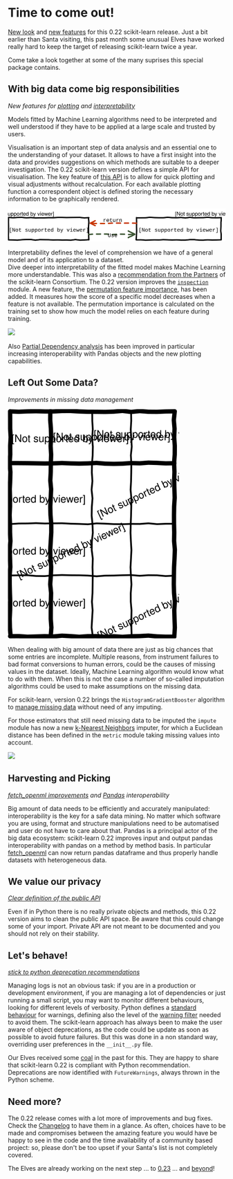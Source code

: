 # Time to come out!

[New look](https://scikit-learn.org) and [new features](https://scikit-learn.org/stable/whats_new/v0.22.html) for this 0.22
scikit-learn release.
Just a bit earlier than Santa visiting, this past month some unusual Elves have worked really hard to
keep the target of releasing scikit-learn twice a year.

Come take a look together at some of the many suprises this special package contains.

## With big data come big responsibilities
_New features for [plotting](https://scikit-learn.org/stable/auto_examples/release_highlights/plot_release_highlights_0_22_0.html#new-plotting-api) and [interpretability](https://scikit-learn.org/stable/whats_new/v0.22.html#sklearn-inspection)_

Models fitted by Machine Learning algorithms need to be interpreted and well understood if they have to be applied at
a large scale and trusted by users.

Visualisation is an important step of data analysis and an essential one to the understanding of your dataset.
It allows to have a first insight into the data and provides suggestions on which methods are suitable to a deeper investigation.
The 0.22 scikit-learn version defines a simple API for visualisation.
The key feature of [this API](https://scikit-learn.org/stable/visualizations.html) is to allow for quick plotting and visual
adjustments without recalculation.
For each available plotting function a correspondent object is defined storing the necessary information to be graphically 
rendered.

<img src="images/visuapi.svg">

Interpretability defines the level of comprehension we have of a general model and of its application to a dataset.  
Dive deeper into interpretability of the fitted model makes Machine Learning more understandable.
This was also a [recommendation from the Partners](https://scikit-learn.fondation-inria.fr/technical-committee-july-4-2019/#inspection)
of the scikit-learn Consortium.
The 0.22 version improves the [`inspection`](https://scikit-learn.org/stable/modules/classes.html#module-sklearn.inspection)
module.
A new feature, the [permutation feature importance](https://scikit-learn.org/stable/modules/generated/sklearn.inspection.permutation_importance.html#sklearn.inspection.permutation_importance), has been added.
It measures how the score of a specific model decreases when a feature is not available.
The permutation importance is calculated on the training set to show how much the model relies on each feature during training.

<a src="https://scikit-learn.org/stable/auto_examples/release_highlights/plot_release_highlights_0_22_0.html#permutation-based-feature-importance"><img src="https://scikit-learn.org/stable/_images/sphx_glr_plot_release_highlights_0_22_0_002.png"></a>

Also [Partial Dependency analysis](https://scikit-learn.org/stable/modules/generated/sklearn.inspection.partial_dependence.html#sklearn.inspection.partial_dependence)
has been improved in particular increasing interoperability with Pandas objects and the new plotting capabilities.

## Left Out Some Data?
_Improvements in missing data management_

<img src="images/missing.svg">

When dealing with big amount of data there are just as big chances that some entries are incomplete.
Multiple reasons, from instrument failures to bad format conversions to human errors, could be the causes of missing values in
the dataset.
Ideally, Machine Learning algorithm would know what to do with them.
When this is not the case a number of so-called imputation algorithms could be used to make assumptions on the missing data.

For scikit-learn, version 0.22 brings the `HistogramGradientBooster` algorithm to
[manage missing data](https://scikit-learn.org/stable/auto_examples/release_highlights/plot_release_highlights_0_22_0.html#native-support-for-missing-values-for-gradient-boosting) without need of any imputing.

For those estimators that still need missing data to be imputed the `impute` module has now a new [k-Nearest Neighbors](https://en.wikipedia.org/wiki/K-nearest_neighbors_algorithm) imputer, for which a Euclidean distance has been defined in the
`metric` module taking missing values into account.

<a href="https://scikit-learn.org/stable/auto_examples/impute/plot_missing_values.html#sphx-glr-auto-examples-impute-plot-missing-values-py"><img src="https://scikit-learn.org/stable/_images/sphx_glr_plot_missing_values_001.png" /></a>

## Harvesting and Picking
_[fetch_openml improvements](https://scikit-learn.org/stable/auto_examples/release_highlights/plot_release_highlights_0_22_0.html#retrieve-dataframes-from-openml) and [Pandas](https://pandas.pydata.org/) interoperability_

Big amount of data needs to be efficiently and accurately manipulated: interoperability is the key for a safe data mining.
No matter which software you are using, format and structure manipulations need to be automatised and user do not have to care
about that.
Pandas is a principal actor of the big data ecosystem: scikit-learn 0.22 improves input and output pandas interoperability with
pandas on a method by method basis.
In particular [fetch_openml](https://scikit-learn.org/stable/modules/generated/sklearn.datasets.fetch_openml.html#sklearn.datasets.fetch_openml)
can now return pandas dataframe and thus properly handle datasets with heterogeneous data.

## We value our privacy
_[Clear definition of the public API](https://scikit-learn.org/stable/whats_new/v0.22.html#clear-definition-of-the-public-api)_

Even if in Python there is no really private objects and methods, this 0.22 version aims to clean the public API space.
Be aware that this could change some of your import.
Private API are not meant to be documented and you should not rely on their stability.

## Let's behave!
_[stick to python deprecation recommendations](https://scikit-learn.org/stable/whats_new/v0.22.html#deprecations-using-futurewarning-from-now-on)_

Managing logs is not an obvious task: if you are in a production or development environment, if you are managing a lot of
dependencies or just running a small script, you may want to monitor different behaviours, looking for different levels of
verbosity.
Python defines a [standard behaviour](https://docs.python.org/3/library/warnings.html#warning-categories) for warnings, defining
also the level of the [warning filter](https://docs.python.org/3.7/library/warnings.html#the-warnings-filter) needed to avoid 
them. 
The scikit-learn approach has always been to make the user aware of object deprecations, as the code could be update as soon as
possible to avoid future failures.
But this was done in a non standard way, overriding user preferences in the `__init__.py` file.

Our Elves received some [coal](https://github.com/scikit-learn/scikit-learn/issues/11792) in the past for this.
They are happy to share that scikit-learn 0.22 is compliant with Python recommendation.
Deprecations are now identified with `FutureWarnings`, always thrown in the Python scheme.

## Need more?
The 0.22 release comes with a lot more of improvements and bug fixes.
Check the [Changelog](https://scikit-learn.org/stable/whats_new/v0.22.html) to have them in a glance.
As often, choices have to be made and compromises between the amazing feature you would have be happy to see in
the code and the time availability of a community based project: so, please don't be too upset if your Santa's list is not 
completely covered.

The Elves are  already working on the next step ... to [0.23](https://github.com/scikit-learn/scikit-learn/milestones/0.23) ... and [beyond](https://github.com/scikit-learn/scikit-learn/milestones/1.0)!
